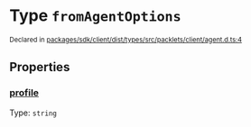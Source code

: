 # Type `fromAgentOptions`
<sub>Declared in [packages/sdk/client/dist/types/src/packlets/client/agent.d.ts:4]()</sub>





## Properties
### [profile]()
Type: <code>string</code>
